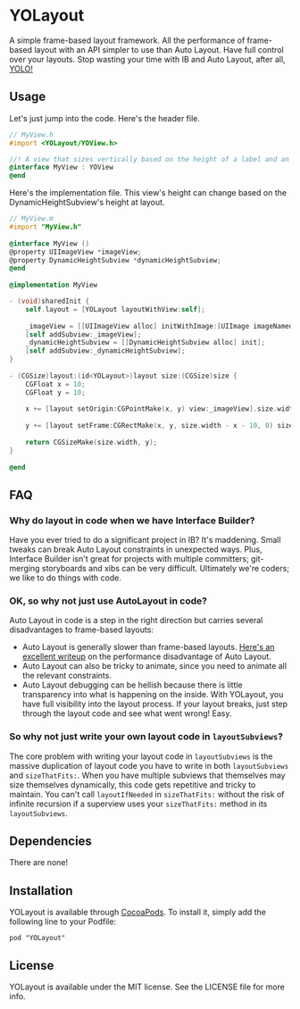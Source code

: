 # YOLayout

A simple frame-based layout framework. All the performance of frame-based layout with an API simpler to use than Auto Layout. Have full control over your layouts. Stop wasting your time with IB and Auto Layout, after all, [YOLO!](http://en.wikipedia.org/wiki/YOLO_%28motto%29)

## Usage

Let's just jump into the code. Here's the header file.

```Objective-C
// MyView.h
#import <YOLayout/YOView.h>

//! A view that sizes vertically based on the height of a label and an image view
@interface MyView : YOView
@end
```

Here's the implementation file. This view's height can change based on the DynamicHeightSubview's height at layout.
```Objective-C
// MyView.m
#import "MyView.h"
 
@interface MyView ()
@property UIImageView *imageView;
@property DynamicHeightSubview *dynamicHeightSubview;
@end
 
@implementation MyView

- (void)sharedInit {
    self.layout = [YOLayout layoutWithView:self];
 
    _imageView = [[UIImageView alloc] initWithImage:[UIImage imageNamed:@"MyImage.png"]];
    [self addSubview:_imageView];
    _dynamicHeightSubview = [[DynamicHeightSubview alloc] init];
    [self addSubview:_dynamicHeightSubview];
}
 
- (CGSize)layout:(id<YOLayout>)layout size:(CGSize)size {
    CGFloat x = 10;
    CGFloat y = 10;
    
    x += [layout setOrigin:CGPointMake(x, y) view:_imageView].size.width + 10;
    
    y += [layout setFrame:CGRectMake(x, y, size.width - x - 10, 0) sizeThatFits:YES].size.height;
    
    return CGSizeMake(size.width, y);
}
 
@end
```

## FAQ

### Why do layout in code when we have Interface Builder?

Have you ever tried to do a significant project in IB? It's maddening. Small tweaks can break Auto Layout constraints in unexpected ways. Plus, Interface Builder isn't great for projects with multiple committers; git-merging storyboards and xibs can be very difficult. Ultimately we're coders; we like to do things with code.

### OK, so why not just use AutoLayout in code?

Auto Layout in code is a step in the right direction but carries several disadvantages to frame-based layouts:

* Auto Layout is generally slower than frame-based layouts. [Here's an excellent writeup](http://pilky.me/36/) on the performance disadvantage of Auto Layout.
* Auto Layout can also be tricky to animate, since you need to animate all the relevant constraints.
* Auto Layout debugging can be hellish because there is little transparency into what is happening on the inside. With YOLayout, you have full visibility into the layout process. If your layout breaks, just step through the layout code and see what went wrong! Easy.

### So why not just write your own layout code in `layoutSubviews`?

The core problem with writing your layout code in `layoutSubviews` is the massive duplication of layout code you have to write in both `layoutSubviews` and `sizeThatFits:`. When you have multiple subviews that themselves may size themselves dynamically, this code gets repetitive and tricky to maintain. You can't call `layoutIfNeeded` in `sizeThatFits:` without the risk of infinite recursion if a superview uses your `sizeThatFits:` method in its `layoutSubviews`.

## Dependencies

There are none!

## Installation

YOLayout is available through [CocoaPods](http://cocoapods.org). To install
it, simply add the following line to your Podfile:

    pod "YOLayout"


## License

YOLayout is available under the MIT license. See the LICENSE file for more info.
